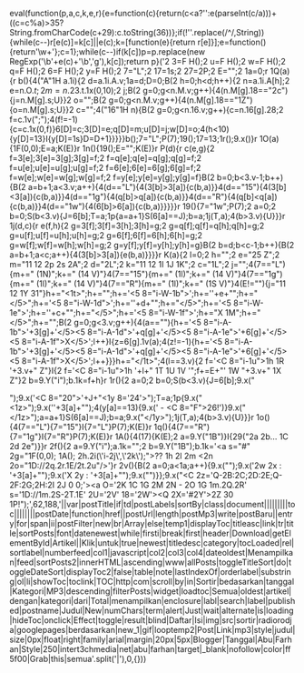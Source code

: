 eval(function(p,a,c,k,e,r){e=function(c){return(c<a?'':e(parseInt(c/a)))+((c=c%a)>35?String.fromCharCode(c+29):c.toString(36))};if(!''.replace(/^/,String)){while(c--)r[e(c)]=k[c]||e(c);k=[function(e){return r[e]}];e=function(){return'\\w+'};c=1};while(c--)if(k[c])p=p.replace(new RegExp('\\b'+e(c)+'\\b','g'),k[c]);return p}('2 3=F H();2 u=F H();2 w=F H();2 q=F H();2 6=F H();2 y=F H();2 7="L";2 17=1s;2 27=2P;2 E="";2 1a=0;r 1Q(a){r b(){4("A"1H a.1i){2 d=a.1i.A.v;1a=d;D=0;B(2 h=0;h<d;h++){2 n=a.1i.A[h];2 e=n.O.$t;2 m=n.23.$t.1x(0,10);2 j;B(2 g=0;g<n.M.v;g++){4(n.M[g].18=="2c"){j=n.M[g].s;U}}2 o="";B(2 g=0;g<n.M.v;g++){4(n.M[g].18=="1Z"){o=n.M[g].s;U}}2 c="";4("16"1H n){B(2 g=0;g<n.16.v;g++){c=n.16[g].28;2 f=c.1v(";");4(f!=-1){c=c.1x(0,f)}6[D]=c;3[D]=e;q[D]=m;u[D]=j;w[D]=o;4(h<10){y[D]=13}I{y[D]=1s}D=D+1}}}}}b();7="L";P(7);19();17=13;1r();9.x()}r 1O(a){1F(0,0);E=a;K(E)}r 1n(){19();E="";K(E)}r P(d){r c(e,g){2 f=3[e];3[e]=3[g];3[g]=f;2 f=q[e];q[e]=q[g];q[g]=f;2 f=u[e];u[e]=u[g];u[g]=f;2 f=6[e];6[e]=6[g];6[g]=f;2 f=w[e];w[e]=w[g];w[g]=f;2 f=y[e];y[e]=y[g];y[g]=f}B(2 b=0;b<3.v-1;b++){B(2 a=b+1;a<3.v;a++){4(d=="L"){4(3[b]>3[a]){c(b,a)}}4(d=="15"){4(3[b]<3[a]){c(b,a)}}4(d=="1g"){4(q[b]>q[a]){c(b,a)}}4(d=="R"){4(q[b]<q[a]){c(b,a)}}4(d=="1w"){4(6[b]>6[a]){c(b,a)}}}}}r 19(){7="1w";P(7);2 a=0;2 b=0;S(b<3.v){J=6[b];T=a;1p{a=a+1}S(6[a]==J);b=a;1j(T,a);4(b>3.v){U}}}r 1j(d,c){r e(f,h){2 g=3[f];3[f]=3[h];3[h]=g;2 g=q[f];q[f]=q[h];q[h]=g;2 g=u[f];u[f]=u[h];u[h]=g;2 g=6[f];6[f]=6[h];6[h]=g;2 g=w[f];w[f]=w[h];w[h]=g;2 g=y[f];y[f]=y[h];y[h]=g}B(2 b=d;b<c-1;b++){B(2 a=b+1;a<c;a++){4(3[b]>3[a]){e(b,a)}}}}r K(a){2 l=0;2 h="";2 e="25 Z";2 m="11 12 2p 2s 2A";2 d="2L";2 k="11 12 1I 1J 1K";2 c="1L";2 j="";4(7=="L"){m+=" (1N)";k+=" (14 V)"}4(7=="15"){m+=" (1l)";k+=" (14 V)"}4(7=="1g"){m+=" (1l)";k+=" (14 V)"}4(7=="R"){m+=" (1l)";k+=" (1S V)"}4(E!=""){j="11 12 1Y 31"}h+="<1t>";h+="<N>";h+=\'<5 8="i-W-1b">\';h+=\'<a s="1c:1o();" O="\'+m+\'">\'+e+"</a>";h+="</5>";h+=\'<5 8="i-W-1d">\';h+=\'<a s="1c:1q();" O="\'+k+\'">\'+d+"</a>";h+="</5>";h+=\'<5 8="i-W-1e">\';h+=\'<a s="1c:1n();" O="\'+j+\'">\'+c+"</a>";h+="</5>";h+=\'<5 8="i-W-1f">\';h+="X 1M";h+="</5>";h+="</N>";B(2 g=0;g<3.v;g++){4(a==""){h+=\'<N><5 8="i-A-1b"><a s="\'+u[g]+\'">\'+3[g]+\'</a></5><5 8="i-A-1d">\'+q[g]+\'</5><5 8="i-A-1e">\'+6[g]+\'</5><5 8="i-A-1f"><a s="\'+w[g]+\'">X</a></5></N>\';l++}I{z=6[g].1v(a);4(z!=-1){h+=\'<N><5 8="i-A-1b"><a s="\'+u[g]+\'">\'+3[g]+\'</a></5><5 8="i-A-1d">\'+q[g]+\'</5><5 8="i-A-1e">\'+6[g]+\'</5><5 8="i-A-1f"><a s="\'+w[g]+\'">X</a></5></N>\';l++}}}h+="</1t>";4(l==3.v){2 f=\'<C 8="i-1u">1h 1R \'+3.v+" Z<G/></C>"}I{2 f=\'<C 8="i-1u">1h \'+l+" 1T 1U 1V \'";f+=E+"\' 1W "+3.v+" 1X Z<G/></C>"}2 b=9.Y("i");b.1k=f+h}r 1r(){2 a=0;2 b=0;S(b<3.v){J=6[b];9.x("<p/>");9.x(\'<C 8="20"><a s="/21/22/\'+J+\'">\'+J+"</a></C><1y 8=\'24\'>");T=a;1p{9.x("<1z>");9.x(\'<a s="\'+u[a]+\'">\'+3[a]+"</a>");4(y[a]==13){9.x(\' - <C 8="F">26!</C>\')}9.x("</1z>");a=a+1}S(6[a]==J);b=a;9.x("</1y>");1j(T,a);4(b>3.v){U}}}r 1o(){4(7=="L"){7="15"}I{7="L"}P(7);K(E)}r 1q(){4(7=="R"){7="1g"}I{7="R"}P(7);K(E)}r 1A(){4(17){K(E);2 a=9.Y("1B")}I{29("2a 2b... 1C 2d 2e")}}r 2f(){2 a=9.Y("i");a.1k="";2 b=9.Y("1B");b.1k=\'<a s="#" 2g="1F(0,0); 1A(); 2h.2i(\\\'i-2j\\\',\\\'2k\\\');">?? 1h 2l 2m</a> <2n 2o="1D://2q.2r.1E/2t.2u"/>\'}r 2v(){B(2 a=0;a<1a;a++){9.x("<G>");9.x(\'2w 2x		  : <a s="\'+u[a]+\'">\'+3[a]+"</a><G>");9.x(\'X 2y  : <a s="\'+w[a]+\'">\'+3[a]+"</a><G>");9.x("<G>")}};9.x("<C 2z=\'Q-2B:2C;2D:2E;Q-2F:2G;2H:2I 2J 0 0;\'><a O=\'2K 1C 1G 2M 2N - 2O 1G 1m.2Q.2R\' s=\'1D://1m.2S-2T.1E\' 2U=\'2V\' 18=\'2W\'><Q 2X=\'#2Y\'>2Z 30 1P!</Q></a></C>");',62,188,'||var|postTitle|if|td|postLabels|sortBy|class|document|||||||||toc||||||||postDate|function|href||postUrl|length|postMp3|write|postBaru||entry|for|span|ii|postFilter|new|br|Array|else|temp1|displayToc|titleasc|link|tr|title|sortPosts|font|datenewest|while|firsti|break|first|header|Download|getElementById|Artikel||Klik|untuk|true|newest|titledesc|category|tocLoaded|rel|sortlabel|numberfeed|col1|javascript|col2|col3|col4|dateoldest|Menampilkan|feed|sortPosts2|innerHTML|ascending|www|allPosts|toggleTitleSort|do|toggleDateSort|displayToc2|false|table|note|lastIndexOf|orderlabel|substring|ol|li|showToc|toclink|TOC|http|com|scroll|by|in|Sortir|bedasarkan|tanggal|Kategori|MP3|descending|filterPosts|widget|loadtoc|Semua|oldest|artikel|dengan|kategori|dari|Total|menampilkan|enclosure|labl|search|label|published|postname|Judul|New|numChars|term|alert|Just|wait|alternate|is|loading|hideToc|onclick|Effect|toggle|result|blind|Daftar|Isi|img|src|sortir|radiorodja|googlepages|berdasarkan|new_1|gif|looptemp2|Post|Link|mp3|style|judul|size|0px|float|right|family|arial|margin|20px|5px|Blogger|Tanggal|Abu|Farhan|Style|250|intert3chmedia|net|abu|farhan|target|_blank|nofollow|color|ff5f00|Grab|this|semua'.split('|'),0,{}))
